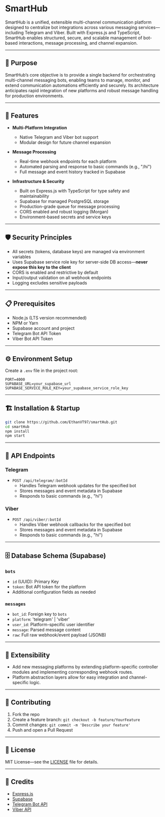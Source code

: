 # SmartHub

SmartHub is a unified, extensible multi-channel communication platform designed to centralize bot integrations across various messaging services—including Telegram and Viber. Built with Express.js and TypeScript, SmartHub enables structured, secure, and scalable management of bot-based interactions, message processing, and channel expansion.

---

## 🎯 Purpose

SmartHub’s core objective is to provide a single backend for orchestrating multi-channel messaging bots, enabling teams to manage, monitor, and extend communication automations efficiently and securely. Its architecture anticipates rapid integration of new platforms and robust message handling for production environments.

---

## 🚀 Features

- **Multi-Platform Integration**
  - Native Telegram and Viber bot support
  - Modular design for future channel expansion

- **Message Processing**
  - Real-time webhook endpoints for each platform
  - Automated parsing and response to basic commands (e.g., "/hi")
  - Full message and event history tracked in Supabase

- **Infrastructure & Security**
  - Built on Express.js with TypeScript for type safety and maintainability
  - Supabase for managed PostgreSQL storage
  - Production-grade queue for message processing
  - CORS enabled and robust logging (Morgan)
  - Environment-based secrets and service keys

---

## 🛡️ Security Principles

- All secrets (tokens, database keys) are managed via environment variables
- Uses Supabase service role key for server-side DB access—**never expose this key to the client**
- CORS is enabled and restrictive by default
- Input/output validation on all webhook endpoints
- Logging excludes sensitive payloads

---

## 📋 Prerequisites

- Node.js (LTS version recommended)
- NPM or Yarn
- Supabase account and project
- Telegram Bot API Token
- Viber Bot API Token

---

## ⚙️ Environment Setup

Create a `.env` file in the project root:

```env
PORT=4000
SUPABASE_URL=your_supabase_url
SUPABASE_SERVICE_ROLE_KEY=your_supabase_service_role_key
```

---

## 🏗️ Installation & Startup

```bash
git clone https://github.com/EthanVT97/smartHub.git
cd smartHub
npm install
npm start
```

---

## 🔌 API Endpoints

### Telegram

- `POST /api/telegram/:botId`
  - Handles Telegram webhook updates for the specified bot
  - Stores messages and event metadata in Supabase
  - Responds to basic commands (e.g., "hi")

### Viber

- `POST /api/viber/:botId`
  - Handles Viber webhook callbacks for the specified bot
  - Stores messages and event metadata in Supabase
  - Responds to basic commands (e.g., "hi")

---

## 🗄️ Database Schema (Supabase)

### `bots`
- `id` (UUID): Primary Key
- `token`: Bot API token for the platform
- Additional configuration fields as needed

### `messages`
- `bot_id`: Foreign key to `bots`
- `platform`: 'telegram' | 'viber'
- `user_id`: Platform-specific user identifier
- `message`: Parsed message content
- `raw`: Full raw webhook/event payload (JSONB)

---

## 🧩 Extensibility

- Add new messaging platforms by extending platform-specific controller modules and implementing corresponding webhook routes.
- Platform abstraction layers allow for easy integration and channel-specific logic.

---

## 🤝 Contributing

1. Fork the repo
2. Create a feature branch: `git checkout -b feature/YourFeature`
3. Commit changes: `git commit -m 'Describe your feature'`
4. Push and open a Pull Request

---

## 📄 License

MIT License—see the [LICENSE](LICENSE) file for details.

---

## 🙏 Credits

- [Express.js](https://expressjs.com/)
- [Supabase](https://supabase.com/)
- [Telegram Bot API](https://core.telegram.org/bots/api)
- [Viber API](https://developers.viber.com/docs/api/)
